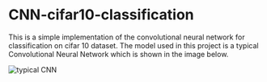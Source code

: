 # CNN-cifar10-classification

This is a simple implementation of the convolutional neural network for classification on cifar 10 dataset. The model used in this project is a typical Convolutional Neural Network which is shown in the image below.

![typical CNN](https://editor.analyticsvidhya.com/uploads/59954intro%20to%20CNN.JPG)
